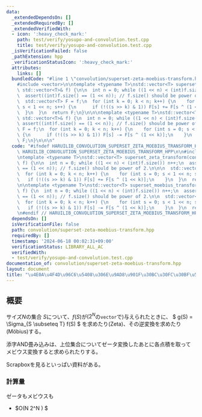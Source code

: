 ```yaml
---
data:
  _extendedDependsOn: []
  _extendedRequiredBy: []
  _extendedVerifiedWith:
  - icon: ':heavy_check_mark:'
    path: test/verify/yosupo-and-convolution.test.cpp
    title: test/verify/yosupo-and-convolution.test.cpp
  _isVerificationFailed: false
  _pathExtension: hpp
  _verificationStatusIcon: ':heavy_check_mark:'
  attributes:
    links: []
  bundledCode: "#line 1 \"convolution/superset-zeta-moebius-transform.hpp\"\n\n\n\n\
    #include <vector>\n\ntemplate <typename T>\nstd::vector<T> superset_zeta_transform(const\
    \ std::vector<T>& f) {\n\n  int n = 0; while ((1 << n) < (int)f.size()) n++;\n\
    \  assert((int)f.size() == (1 << n)); // f.size() should be power of 2.\n\n\n\
    \  std::vector<T> F = f;\n  for (int k = 0; k < n; k++) {\n    for (int s = 0;\
    \ s < 1 << n; s++) {\n      if (!((s >> k) & 1)) F[s] += F[s ^ (1 << k)];\n  \
    \  }\n  }\n  return F;\n}\n\n\ntemplate <typename T>\nstd::vector<T> superset_moebius_transform(const\
    \ std::vector<T>& f) {\n  int n = 0; while ((1 << n) < (int)f.size()) n++;\n \
    \ assert((int)f.size() == (1 << n)); // f.size() should be power of 2.\n\n  std::vector<T>\
    \ F = f;\n  for (int k = 0; k < n; k++) {\n    for (int s = 0; s < 1 << n; s++)\
    \ {\n      if (!((s >> k) & 1)) F[s] -= F[s ^ (1 << k)];\n    }\n  }\n  return\
    \ F;\n}\n\n\n"
  code: "#ifndef HARUILIB_CONVOLUTION_SUPERSET_ZETA_MOEBIUS_TRANSFORM_HPP\n#define\
    \ HARUILIB_CONVOLUTION_SUPERSET_ZETA_MOEBIUS_TRANSFORM_HPP\n\n#include <vector>\n\
    \ntemplate <typename T>\nstd::vector<T> superset_zeta_transform(const std::vector<T>&\
    \ f) {\n\n  int n = 0; while ((1 << n) < (int)f.size()) n++;\n  assert((int)f.size()\
    \ == (1 << n)); // f.size() should be power of 2.\n\n\n  std::vector<T> F = f;\n\
    \  for (int k = 0; k < n; k++) {\n    for (int s = 0; s < 1 << n; s++) {\n   \
    \   if (!((s >> k) & 1)) F[s] += F[s ^ (1 << k)];\n    }\n  }\n  return F;\n}\n\
    \n\ntemplate <typename T>\nstd::vector<T> superset_moebius_transform(const std::vector<T>&\
    \ f) {\n  int n = 0; while ((1 << n) < (int)f.size()) n++;\n  assert((int)f.size()\
    \ == (1 << n)); // f.size() should be power of 2.\n\n  std::vector<T> F = f;\n\
    \  for (int k = 0; k < n; k++) {\n    for (int s = 0; s < 1 << n; s++) {\n   \
    \   if (!((s >> k) & 1)) F[s] -= F[s ^ (1 << k)];\n    }\n  }\n  return F;\n}\n\
    \n#endif // HARUILIB_CONVOLUTION_SUPERSET_ZETA_MOEBIUS_TRANSFORM_HPP"
  dependsOn: []
  isVerificationFile: false
  path: convolution/superset-zeta-moebius-transform.hpp
  requiredBy: []
  timestamp: '2024-06-18 00:02:31+09:00'
  verificationStatus: LIBRARY_ALL_AC
  verifiedWith:
  - test/verify/yosupo-and-convolution.test.cpp
documentation_of: convolution/superset-zeta-moebius-transform.hpp
layout: document
title: "\u4E0A\u4F4D\u96C6\u5408\u306E\u9AD8\u901F\u30BC\u30FC\u30BF\u5909\u63DB"
---
```


## 概要

サイズ$N$の集合 $S$について、$f(S)$が($2^N$の`vector`で)与えられたときに、
$ g(S) = \Sigma_{S \subseteq T} f(S) $ を求めたり(Zeta)、その逆変換を求めたり(Möbius)する。

添字AND畳み込みは、上位集合についてゼータ変換したあとに各点積を取ってメビウス変換すると求められたりする。

Scrapboxを見るといっぱい資料がある。

### 計算量
ゼータもメビウスも

- $O(N 2^N ) $

